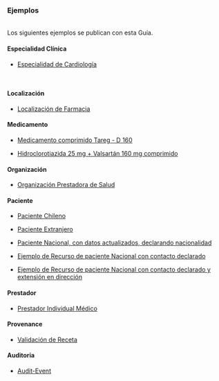### Ejemplos
<br>
Los siguientes ejemplos se publican con esta Guía.
<br>

#### Especialidad Clínica

* [Especialidad de Cardiología](PractitionerRole-EspecialidadCL.html)
<br>

#### Localización
* [Localización de Farmacia](Location-LocalizacionEjemploCL1.html)     

#### Medicamento
* [Medicamento comprimido Tareg - D 160](Medication-MedicamentoCl.html)<br>

* [Hidroclorotiazida 25 mg + Valsartán 160 mg comprimido](Medication-MedicamentoCl-2.html)

#### Organización
* [Organización Prestadora de Salud](StructureDefinition-CoreOrganizacionCl-examples.html)

#### Paciente
* [Paciente Chileno](Patient-PacienteCL.html) <br>

* [Paciente Extranjero](Patient-PacienteCL2.html)<br>

* [Paciente Nacional, con datos actualizados, declarando nacionalidad](Patient-PacienteCl-3.html)

* [Ejemplo de Recurso de paciente Nacional con contacto declarado](Patient-PacienteCl-4.html)

* [Ejemplo de Recurso de paciente Nacional con contacto declarado y extensión en dirección](Patient-PacienteCl-5.html)

#### Prestador
* [Prestador Individual Médico](StructureDefinition-CorePrestadorCl-examples.html)

#### Provenance
* [Validación de Receta](StructureDefinition-ProvenanceCl-examples.html)

#### Auditoria
* [Audit-Event](AuditEvent-AuditEventEx.html)
